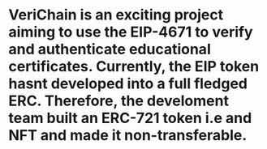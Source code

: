 # VeriChain is an exciting project aiming to use the EIP-4671 to verify and authenticate educational certificates. Currently, the EIP token hasnt developed into a full fledged ERC. Therefore, the develoment team built an ERC-721 token i.e and NFT and made it non-transferable.
